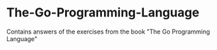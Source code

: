 # The-Go-Programming-Language

Contains answers of the exercises from the book "The Go Programming Language"
